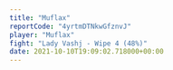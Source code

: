 ```yaml
---
title: "Muflax"
reportCode: "4yrtmDTNkwGfznvJ"
player: "Muflax"
fight: "Lady Vashj - Wipe 4 (48%)"
date: 2021-10-10T19:09:02.718000+00:00
---
```

